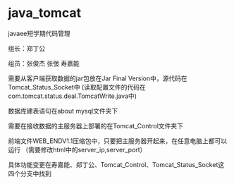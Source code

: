 # java_tomcat
javaee短学期代码管理

组长：郑丁公

组员：张俊杰 张弢 寿嘉能

需要从客户端获取数据的jar包放在Jar Final Version中，源代码在Tomcat_Status_Socket中
(读取配置文件的代码在com.tomcat.status.deal.TomcatWrite.java中)

数据库建表语句在about mysql文件夹下

需要在接收数据的主服务器上部署的在Tomcat_Control文件夹下

前端文件WEB_ENDV1.1压缩包中，只要把主服务器开起来，在任意电脑上都可以运行
（需要修改html中的server_ip,server_port）

具体功能变更在寿嘉能、郑丁公、Tomcat_Control、Tomcat_Status_Socket这四个分支中找到